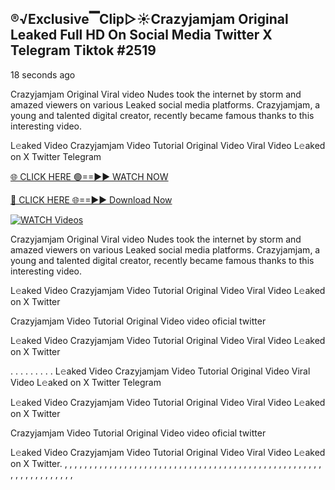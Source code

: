 ## ®️√Exclusive▔Clip▷☀️Crazyjamjam Original Leaked Full HD On Social Media Twitter X Telegram Tiktok #2519

18 seconds ago

Crazyjamjam Original Viral video Nudes took the internet by storm and amazed viewers on various Leaked social media platforms. Crazyjamjam, a young and talented digital creator, recently became famous thanks to this interesting video.

L𝚎aked Video Crazyjamjam Video Tutorial Original Video Viral Video L𝚎aked on X Twitter Telegram

[🌐 CLICK HERE 🟢==►► WATCH NOW](https://1024terabox.com/s/1RAkOioRyyrUQAMcP-nxl3w)

[🔴 CLICK HERE 🌐==►► Download Now](https://1024terabox.com/s/1RAkOioRyyrUQAMcP-nxl3w)

[![WATCH Videos](https://i.imgur.com/dJHk4Zq.gif)](https://1024terabox.com/s/1RAkOioRyyrUQAMcP-nxl3w)

Crazyjamjam Original Viral video Nudes took the internet by storm and amazed viewers on various Leaked social media platforms. Crazyjamjam, a young and talented digital creator, recently became famous thanks to this interesting video.

L𝚎aked Video Crazyjamjam Video Tutorial Original Video Viral Video L𝚎aked on X Twitter

Crazyjamjam Video Tutorial Original Video video oficial twitter

L𝚎aked Video Crazyjamjam Video Tutorial Original Video Viral Video L𝚎aked on X Twitter

. . . . . . . . . L𝚎aked Video Crazyjamjam Video Tutorial Original Video Viral Video L𝚎aked on X Twitter Telegram

L𝚎aked Video Crazyjamjam Video Tutorial Original Video Viral Video L𝚎aked on X Twitter

Crazyjamjam Video Tutorial Original Video video oficial twitter

L𝚎aked Video Crazyjamjam Video Tutorial Original Video Viral Video L𝚎aked on X Twitter.
,
,
,
,
,
,
,
,
,
,
,
,
,
,
,
,
,
,
,
,
,
,
,
,
,
,
,
,
,
,
,
,
,
,
,
,
,
,
,
,
,
,
,
,
,
,
,
,
,
,
,
,
,
,
,
,
,
,
,
,
,
,
,
,
,
